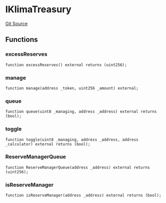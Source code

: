 # IKlimaTreasury
[Git Source](https://github.com/KlimaDAO/klimadao-solidity/blob/36109e4551048e978d232da5905a9cf6eaf3e3e2/src/protocol/interfaces/IKLIMA.sol)


## Functions
### excessReserves


```solidity
function excessReserves() external returns (uint256);
```

### manage


```solidity
function manage(address _token, uint256 _amount) external;
```

### queue


```solidity
function queue(uint8 _managing, address _address) external returns (bool);
```

### toggle


```solidity
function toggle(uint8 _managing, address _address, address _calculator) external returns (bool);
```

### ReserveManagerQueue


```solidity
function ReserveManagerQueue(address _address) external returns (uint256);
```

### isReserveManager


```solidity
function isReserveManager(address _address) external returns (bool);
```

